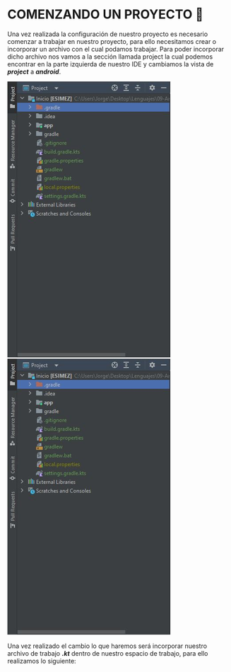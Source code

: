 # COMENZANDO UN PROYECTO :checkered_flag:
Una vez realizada la configuración de nuestro proyecto es necesario comenzar a trabajar en nuestro proyecto, para ello necesitamos crear o incorporar un
archivo con el cual podamos trabajar. Para poder incorporar dicho archivo nos vamos a la sección llamada project la cual podemos encontrar en la parte
izquierda de nuestro IDE y cambiamos la vista de <b><i>project</i></b> a <b><i>android</i></b>.

<div>
    <img src="/09-Android/IMG/Fundamentos/Comienzo1.JPG">
    <img src="/09-Android/IMG/Fundamentos/Comienzo1.JPG">
</div>

Una vez realizado el cambio lo que haremos será incorporar nuestro archivo de trabajo <b><i>.kt</i></b> dentro de nuestro espacio de trabajo, para ello
realizamos lo siguiente:

